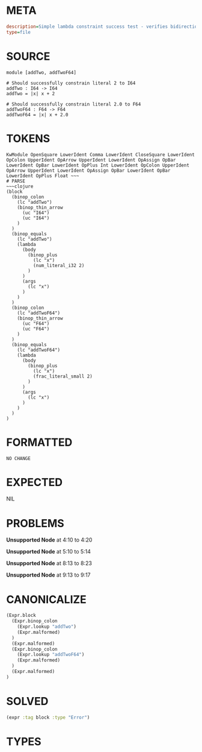 # META
~~~ini
description=Simple lambda constraint success test - verifies bidirectional type checking works correctly
type=file
~~~
# SOURCE
~~~roc
module [addTwo, addTwoF64]

# Should successfully constrain literal 2 to I64
addTwo : I64 -> I64
addTwo = |x| x + 2

# Should successfully constrain literal 2.0 to F64
addTwoF64 : F64 -> F64
addTwoF64 = |x| x + 2.0
~~~
# TOKENS
~~~text
KwModule OpenSquare LowerIdent Comma LowerIdent CloseSquare LowerIdent OpColon UpperIdent OpArrow UpperIdent LowerIdent OpAssign OpBar LowerIdent OpBar LowerIdent OpPlus Int LowerIdent OpColon UpperIdent OpArrow UpperIdent LowerIdent OpAssign OpBar LowerIdent OpBar LowerIdent OpPlus Float ~~~
# PARSE
~~~clojure
(block
  (binop_colon
    (lc "addTwo")
    (binop_thin_arrow
      (uc "I64")
      (uc "I64")
    )
  )
  (binop_equals
    (lc "addTwo")
    (lambda
      (body
        (binop_plus
          (lc "x")
          (num_literal_i32 2)
        )
      )
      (args
        (lc "x")
      )
    )
  )
  (binop_colon
    (lc "addTwoF64")
    (binop_thin_arrow
      (uc "F64")
      (uc "F64")
    )
  )
  (binop_equals
    (lc "addTwoF64")
    (lambda
      (body
        (binop_plus
          (lc "x")
          (frac_literal_small 2)
        )
      )
      (args
        (lc "x")
      )
    )
  )
)
~~~
# FORMATTED
~~~roc
NO CHANGE
~~~
# EXPECTED
NIL
# PROBLEMS
**Unsupported Node**
at 4:10 to 4:20

**Unsupported Node**
at 5:10 to 5:14

**Unsupported Node**
at 8:13 to 8:23

**Unsupported Node**
at 9:13 to 9:17

# CANONICALIZE
~~~clojure
(Expr.block
  (Expr.binop_colon
    (Expr.lookup "addTwo")
    (Expr.malformed)
  )
  (Expr.malformed)
  (Expr.binop_colon
    (Expr.lookup "addTwoF64")
    (Expr.malformed)
  )
  (Expr.malformed)
)
~~~
# SOLVED
~~~clojure
(expr :tag block :type "Error")
~~~
# TYPES
~~~roc
~~~
